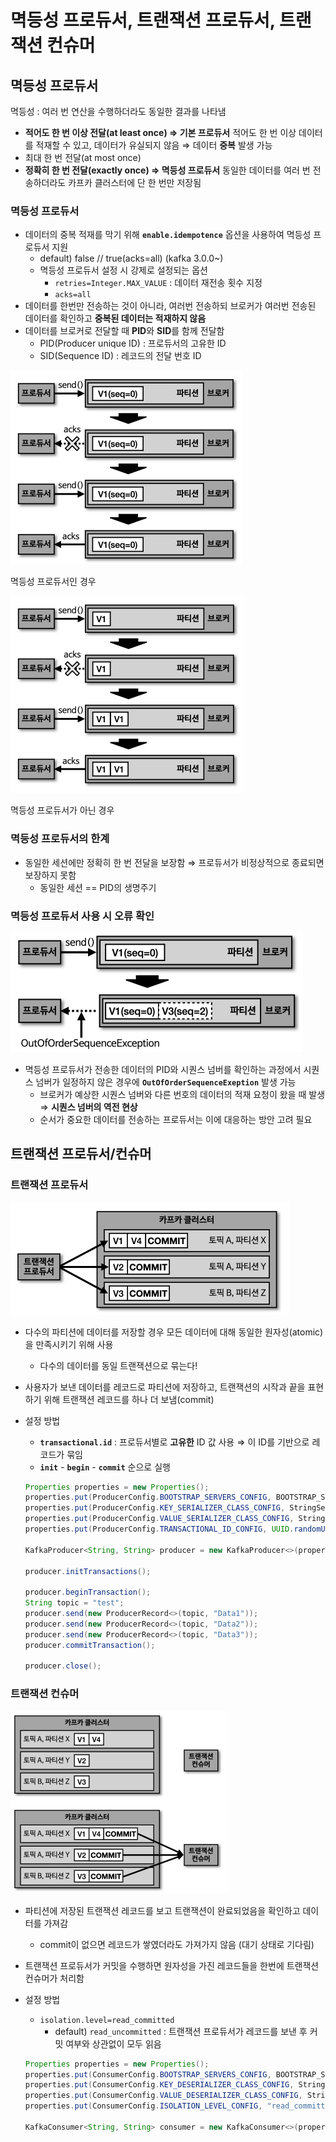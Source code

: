 # 멱등성 프로듀서, 트랜잭션 프로듀서, 트랜잭션 컨슈머

## 멱등성 프로듀서

멱등성 : 여러 번 연산을 수행하더라도 동일한 결과를 나타냄

- **적어도 한 번 이상 전달(at least once) ⇒ 기본 프로듀서**
  적어도 한 번 이상 데이터를 적재할 수 있고, 데이터가 유실되지 않음 ⇒ 데이터 **중복** 발생 가능
- 최대 한 번 전달(at most once)
- **정확히 한 번 전달(exactly once) ⇒ 멱등성 프로듀서**
  동일한 데이터를 여러 번 전송하더라도 카프카 클러스터에 단 한 번만 저장됨

### 멱등성 프로듀서

- 데이터의 중복 적재를 막기 위해 **`enable.idempotence`** 옵션을 사용하여 멱등성 프로듀서 지원
  - default) false // true(acks=all) (kafka 3.0.0~)
  - 멱등성 프로듀서 설정 시 강제로 설정되는 옵션
    - `retries=Integer.MAX_VALUE` : 데이터 재전송 횟수 지정
    - `acks=all`
- 데이터를 한번만 전송하는 것이 아니라, 여러번 전송하되 브로커가 여러번 전송된 데이터를 확인하고 **중복된 데이터는 적재하지 않음**
- 데이터를 브로커로 전달할 때 **PID**와 **SID**를 함께 전달함
  - PID(Producer unique ID) : 프로듀서의 고유한 ID
  - SID(Sequence ID) : 레코드의 전달 번호 ID

![](./img/idempotence-producer.png)

멱등성 프로듀서인 경우

![](./img/non-idempotence-producer.png)

멱등성 프로듀서가 아닌 경우

### 멱등성 프로듀서의 한계

- 동일한 세션에만 정확히 한 번 전달을 보장함 ⇒ 프로듀서가 비정상적으로 종료되면 보장하지 못함
  - 동일한 세션 == PID의 생명주기

### 멱등성 프로듀서 사용 시 오류 확인

![](.//img/out-of-order-sequence-exception.png)

- 멱등성 프로듀서가 전송한 데이터의 PID와 시퀀스 넘버를 확인하는 과정에서 시퀀스 넘버가 일정하지 않은 경우에 **`OutOfOrderSequenceExeption`** 발생 가능
  - 브로커가 예상한 시퀀스 넘버와 다른 번호의 데이터의 적재 요청이 왔을 때 발생 ⇒ **시퀀스 넘버의 역전 현상**
  - 순서가 중요한 데이터를 전송하는 프로듀서는 이에 대응하는 방안 고려 필요

## 트랜잭션 프로듀서/컨슈머

### 트랜잭션 프로듀서

![](./img/transaction-producer.png)

- 다수의 파티션에 데이터를 저장할 경우 모든 데이터에 대해 동일한 원자성(atomic)을 만족시키기 위해 사용
  - 다수의 데이터를 동일 트랜잭션으로 묶는다!
- 사용자가 보낸 데이터를 레코드로 파티션에 저장하고, 트랜잭션의 시작과 끝을 표현하기 위해 트랜잭션 레코드를 하나 더 보냄(commit)
- 설정 방법

  - **`transactional.id`** : 프로듀서별로 **고유한** ID 값 사용 ⇒ 이 ID를 기반으로 레코드가 묶임
  - **`init`** - **`begin`** - **`commit`** 순으로 실행

  ```java
  Properties properties = new Properties();
  properties.put(ProducerConfig.BOOTSTRAP_SERVERS_CONFIG, BOOTSTRAP_SERVERS);
  properties.put(ProducerConfig.KEY_SERIALIZER_CLASS_CONFIG, StringSerializer.class.getName());
  properties.put(ProducerConfig.VALUE_SERIALIZER_CLASS_CONFIG, StringSerializer.class.getName());
  properties.put(ProducerConfig.TRANSACTIONAL_ID_CONFIG, UUID.randomUUID());

  KafkaProducer<String, String> producer = new KafkaProducer<>(properties);

  producer.initTransactions();

  producer.beginTransaction();
  String topic = "test";
  producer.send(new ProducerRecord<>(topic, "Data1"));
  producer.send(new ProducerRecord<>(topic, "Data2"));
  producer.send(new ProducerRecord<>(topic, "Data3"));
  producer.commitTransaction();

  producer.close();
  ```

### 트랜잭션 컨슈머

![](./img/transaction-consumer.png)

- 파티션에 저장된 트랜잭션 레코드를 보고 트랜잭션이 완료되었음을 확인하고 데이터를 가져감
  - commit이 없으면 레코드가 쌓였더라도 가져가지 않음 (대기 상태로 기다림)
- 트랜잭션 프로듀서가 커밋을 수행하면 원자성을 가진 레코드들을 한번에 트랜잭션 컨슈머가 처리함
- 설정 방법

  - `isolation.level=read_committed`
    - default) `read_uncommitted` : 트랜잭션 프로듀서가 레코드를 보낸 후 커밋 여부와 상관없이 모두 읽음

  ```java
  Properties properties = new Properties();
  properties.put(ConsumerConfig.BOOTSTRAP_SERVERS_CONFIG, BOOTSTRAP_SERVERS);
  properties.put(ConsumerConfig.KEY_DESERIALIZER_CLASS_CONFIG, StringDeserializer.class.getName());
  properties.put(ConsumerConfig.VALUE_DESERIALIZER_CLASS_CONFIG, StringDeserializer.class.getName());
  properties.put(ConsumerConfig.ISOLATION_LEVEL_CONFIG, "read_committed");

  KafkaConsumer<String, String> consumer = new KafkaConsumer<>(properties);
  ```
